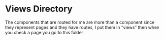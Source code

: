 # Views Directory

The components that are routed for me are more than a component since they represent pages and they have routes, I put them in “views” then when you check a page you go to this folder
